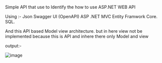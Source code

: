 Simple API that use to Identify the how to use ASP.NET WEB API

Using :- Json
         Swagger UI (OpenAPI)
         ASP .NET MVC
         Entity Framwork Core.
         SQL.
         

And this API based Model view architecture.
but in here view not be implemented because this is API and inhere there only Model and view
         
output:-

![image](https://github.com/user-attachments/assets/085e0227-a1b2-417e-94b1-c22fc672863b)
